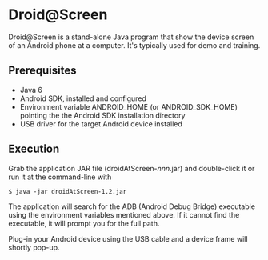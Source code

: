 Droid@Screen
============

Droid@Screen is a stand-alone Java program that show the device screen of an Android phone
at a computer. It's typically used for demo and training.

Prerequisites
-------------

* Java 6
* Android SDK, installed and configured
* Environment variable ANDROID_HOME (or ANDROID_SDK_HOME) pointing the the Android SDK installation directory
* USB driver for the target Android device installed

Execution
---------

Grab the application JAR file (droidAtScreen-*nnn*.jar) and double-click it or
run it at the command-line with

    $ java -jar droidAtScreen-1.2.jar

The application will search for the ADB (Android Debug Bridge) executable using the environment variables mentioned above.
If it cannot find the executable, it will prompt you for the full path.

Plug-in your Android device using the USB cable and a device frame will shortly pop-up.



